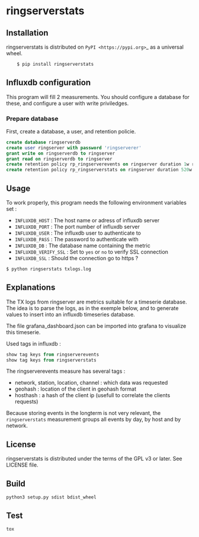 # ringserverstats

## Installation

ringserverstats is distributed on `PyPI <https://pypi.org>`_ as a universal
wheel.

``` bash
    $ pip install ringserverstats
```

## Influxdb configuration

This program will fill 2 measurements. You should configure a database for these, and configure a user with write priviledges.

### Prepare database

First, create a database, a user, and retention policie.

``` sql
create database ringserverdb
create user ringserver with password 'ringserverer'
grant write on ringserverdb to ringserver
grant read on ringserverdb to ringserver
create retention policy rp_ringserverevents on ringserver duration 1w replication 1
create retention policy rp_ringserverstats on ringserver duration 520w replication 1
```

## Usage

To work properly, this program needs the following environment variables set :

  * `INFLUXDB_HOST` : The host name or adress of influxdb server
  * `INFLUXDB_PORT` : The port number of influxdb server
  * `INFLUXDB_USER` : The influxdb user to authenticate to
  * `INFLUXDB_PASS` : The password to authenticate with
  * `INFLUXDB_DB`   : The database name containing the metric
  * `INFLUXDB_VERIFY_SSL` : Set to `yes` or `no` to verify SSL connection
  * `INFLUXDB_SSL`  : Should the connection go to https ?

``` bash
$ python ringserstats txlogs.log
```

## Explanations

The TX logs from ringserver are metrics suitable for a timeserie database. The idea is to parse the logs, as in the exemple below, and to generate values to insert into an influxdb timeseries database.

The file grafana_dashboard.json can be imported into grafana to visualize this timeserie.

Used tags in influxdb :

``` sql
show tag keys from ringserverevents
show tag keys from ringserverstats
```

The ringserverevents measure has several tags :

  * network, station, location, channel : which data was requested
  * geohash : location of the client in geohash format
  * hosthash : a hash of the client ip (usefull to correlate the clients requests)

Because storing events in the longterm is not very relevant, the `ringserverstats` measurement groups all events by day, by host and by network.


## License

ringserverstats is distributed under the terms of the GPL v3 or later. See LICENSE file.

## Build

``` shell
python3 setup.py sdist bdist_wheel
```

## Test

``` shell
tox
```
